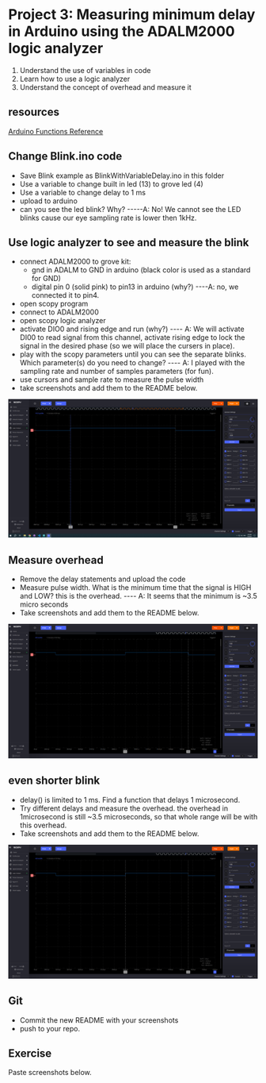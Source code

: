 # Project 3: Measuring minimum delay in Arduino using the ADALM2000 logic analyzer

1. Understand the use of variables in code
2. Learn how to use a logic analyzer
3. Understand the concept of overhead and measure it

## resources
[Arduino Functions Reference](https://www.arduino.cc/reference/en/)

## Change Blink.ino code
 - Save Blink example as BlinkWithVariableDelay.ino in this folder
 - Use a variable to change built in led (13) to grove led (4)
 - Use a variable to change delay to 1 ms 
 - upload to arduino
 - can you see the led blink? Why? -----A: No! We cannot see the LED blinks cause our eye sampling rate is lower then 1kHz.

## Use logic analyzer to see and measure the blink
 - connect ADALM2000 to grove kit: 
    - gnd in ADALM to GND in arduino (black color is used as a standard for GND)
    - digital pin 0 (solid pink) to pin13 in arduino (why?) ----A: no, we connected it to pin4.
 - open scopy program
 - connect to ADALM2000
 - open scopy logic analyzer
 - activate DIO0 and rising edge and run (why?) ---- A: We will activate DI00 to read signal from this channel, activate rising edge to lock the signal in the desired phase (so we will place the cursers in place).
 - play with the scopy parameters until you can see the separate blinks. Which parameter(s) do you need to change? ---- A: I played with the sampling rate and number of samples parameters (for fun).
 - use cursors and sample rate to measure the pulse width
 - take screenshots and add them to the README below.

![alt text](Omer_Capture.PNG)

## Measure overhead
 - Remove the delay statements and upload the code
 - Measure pulse width. What is the minimum time that the signal is HIGH and LOW? this is the overhead. ---- A: It seems that the minimum is ~3.5 micro seconds
 - Take screenshots and add them to the README below.
 
 ![alt text](Omer_Capture_micros.PNG)

## even shorter blink
- delay() is limited to 1 ms. Find a function that delays 1 microsecond. 
 - Try different delays and measure the overhead. the overhead in 1microsecond is still ~3.5 microseconds, so that whole range will be with this overhead.
 - Take screenshots and add them to the README below.

![alt text](Capture_with_1_micro_delay.PNG)

## Git
 - Commit the new README with your screenshots
 - push to your repo.

## Exercise
Paste screenshots below.

